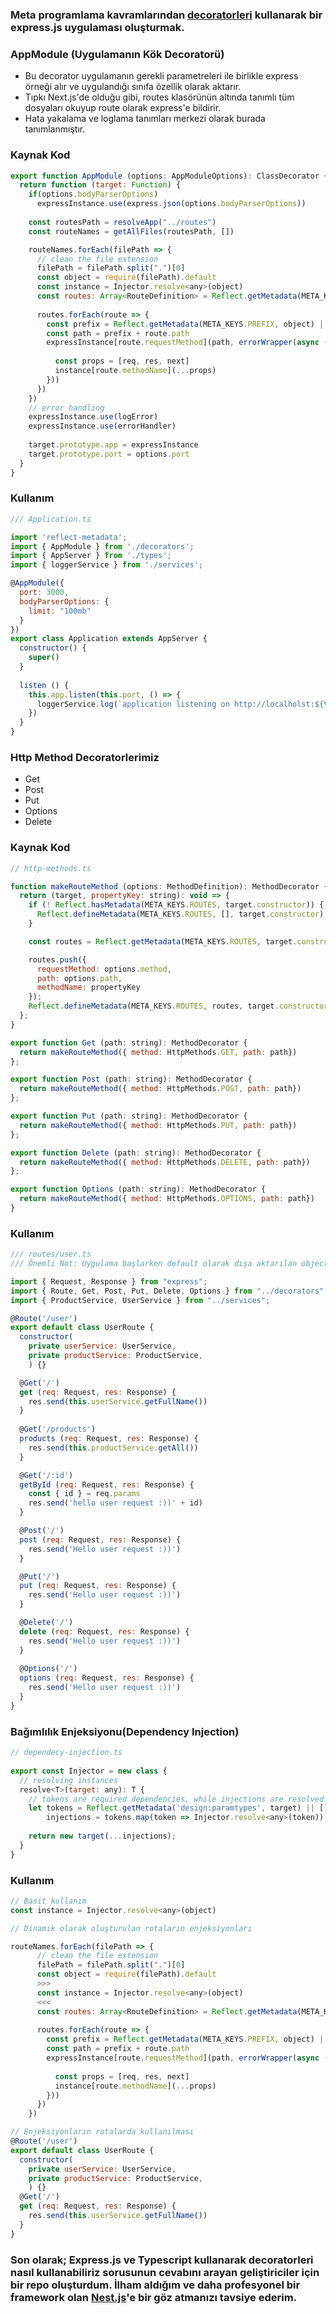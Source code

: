 ### Meta programlama kavramlarından [decoratorleri](https://www.typescriptlang.org/docs/handbook/decorators.html) kullanarak bir express.js uygulaması oluşturmak.

### AppModule (Uygulamanın Kök Decoratorü)
- Bu decorator uygulamanın gerekli parametreleri ile birlikle express örneği alır ve uygulandığı sınıfa özellik olarak aktarır.
- Tıpkı Next.js'de olduğu gibi, routes klasörünün altında tanımlı tüm dosyaları okuyup route olarak express'e bildirir.
- Hata yakalama ve loglama tanımları merkezi olarak burada tanımlanmıştır.

### Kaynak Kod
```` js
export function AppModule (options: AppModuleOptions): ClassDecorator {
  return function (target: Function) { 
    if(options.bodyParserOptions)
      expressInstance.use(express.json(options.bodyParserOptions))
    
    const routesPath = resolveApp("../routes")
    const routeNames = getAllFiles(routesPath, [])

    routeNames.forEach(filePath => {
      // clean the file extension
      filePath = filePath.split(".")[0]
      const object = require(filePath).default
      const instance = Injector.resolve<any>(object)
      const routes: Array<RouteDefinition> = Reflect.getMetadata(META_KEYS.ROUTES, object) || []
      
      routes.forEach(route => {
        const prefix = Reflect.getMetadata(META_KEYS.PREFIX, object) || filePath.slice(filePath.lastIndexOf("/"))
        const path = prefix + route.path
        expressInstance[route.requestMethod](path, errorWrapper(async (req: express.Request, res: express.Response, next: express.NextFunction) => {
          
          const props = [req, res, next]
          instance[route.methodName](...props)
        }))
      })
    })
    // error handling
    expressInstance.use(logError)
    expressInstance.use(errorHandler)
    
    target.prototype.app = expressInstance
    target.prototype.port = options.port
  }
}

````
### Kullanım
```js
/// Application.ts

import 'reflect-metadata';
import { AppModule } from './decorators';
import { AppServer } from './types';
import { loggerService } from './services';

@AppModule({
  port: 3000,
  bodyParserOptions: {
    limit: "100mb"
  }
})
export class Application extends AppServer {
  constructor() { 
    super()
  }
  
  listen () {
    this.app.listen(this.port, () => {
      loggerService.log(`application listening on http://localholst:${this.port}`)
    })
  }
}

```
### Http Method Decoratorlerimiz
* Get
* Post
* Put
* Options
* Delete


### Kaynak Kod
```js
// http-methods.ts

function makeRouteMethod (options: MethodDefinition): MethodDecorator {
  return (target, propertyKey: string): void => {
    if (! Reflect.hasMetadata(META_KEYS.ROUTES, target.constructor)) {
      Reflect.defineMetadata(META_KEYS.ROUTES, [], target.constructor);
    }

    const routes = Reflect.getMetadata(META_KEYS.ROUTES, target.constructor) as Array<RouteDefinition>;

    routes.push({
      requestMethod: options.method,
      path: options.path,
      methodName: propertyKey
    });
    Reflect.defineMetadata(META_KEYS.ROUTES, routes, target.constructor);
  };
}

export function Get (path: string): MethodDecorator {
  return makeRouteMethod({ method: HttpMethods.GET, path: path})
};

export function Post (path: string): MethodDecorator {
  return makeRouteMethod({ method: HttpMethods.POST, path: path})
};

export function Put (path: string): MethodDecorator {
  return makeRouteMethod({ method: HttpMethods.PUT, path: path})
};

export function Delete (path: string): MethodDecorator {
  return makeRouteMethod({ method: HttpMethods.DELETE, path: path})
};

export function Options (path: string): MethodDecorator {
  return makeRouteMethod({ method: HttpMethods.OPTIONS, path: path})
}
```

### Kullanım
```js 
/// routes/user.ts
/// Önemli Not: Uygulama başlarken default olarak dışa aktarılan object route olarak kabul edilir, bu sebeble class default olarak dışarı aktarılmalı.

import { Request, Response } from "express";
import { Route, Get, Post, Put, Delete, Options } from "../decorators";
import { ProductService, UserService } from "../services";

@Route('/user')
export default class UserRoute {
  constructor(
    private userService: UserService, 
    private productService: ProductService,
    ) {}

  @Get('/')
  get (req: Request, res: Response) {
    res.send(this.userService.getFullName())
  }
  
  @Get('/products')
  products (req: Request, res: Response) {
    res.send(this.productService.getAll())
  }

  @Get('/:id')
  getById (req: Request, res: Response) {
    const { id } = req.params
    res.send('hello user request :))' + id)
  }

  @Post('/')
  post (req: Request, res: Response) {
    res.send('Hello user request :))')
  }

  @Put('/')
  put (req: Request, res: Response) {
    res.send('Hello user request :))')
  }

  @Delete('/')
  delete (req: Request, res: Response) {
    res.send('Hello user request :))')
  }
  
  @Options('/')
  options (req: Request, res: Response) {
    res.send('Hello user request :))')
  }
}
```

### Bağımlılık Enjeksiyonu(Dependency Injection)
```js
// dependecy-injection.ts
    
export const Injector = new class {
  // resolving instances
  resolve<T>(target: any): T {
    // tokens are required dependencies, while injections are resolved tokens from the Injector
    let tokens = Reflect.getMetadata('design:paramtypes', target) || [],
        injections = tokens.map(token => Injector.resolve<any>(token));
    
    return new target(...injections);
  }
}
```
### Kullanım
```js 
// Basit kullanım
const instance = Injector.resolve<any>(object)

// Dinamik olarak oluşturulan rotaların enjeksiyonları

routeNames.forEach(filePath => {
      // clean the file extension
      filePath = filePath.split(".")[0]
      const object = require(filePath).default
      >>>
      const instance = Injector.resolve<any>(object)
      <<<
      const routes: Array<RouteDefinition> = Reflect.getMetadata(META_KEYS.ROUTES, object) || []
      
      routes.forEach(route => {
        const prefix = Reflect.getMetadata(META_KEYS.PREFIX, object) || filePath.slice(filePath.lastIndexOf("/"))
        const path = prefix + route.path
        expressInstance[route.requestMethod](path, errorWrapper(async (req: express.Request, res: express.Response, next: express.NextFunction) => {
          
          const props = [req, res, next]
          instance[route.methodName](...props)
        }))
      })
    })

// Enjeksiyonların rotalarda kullanılması
@Route('/user')
export default class UserRoute {
  constructor(
    private userService: UserService, 
    private productService: ProductService,
    ) {}
  @Get('/')
  get (req: Request, res: Response) {
    res.send(this.userService.getFullName())
  }
}
```
### Son olarak; Express.js ve Typescript kullanarak decoratorleri nasıl kullanabiliriz sorusunun cevabını arayan geliştiriciler için bir repo oluşturdum. İlham aldığım ve daha profesyonel bir framework olan [Nest.js](https://nestjs.com/)'e bir göz atmanızı tavsiye ederim.
